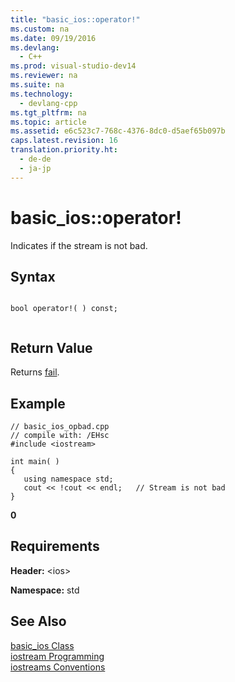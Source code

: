 ```yaml
---
title: "basic_ios::operator!"
ms.custom: na
ms.date: 09/19/2016
ms.devlang: 
  - C++
ms.prod: visual-studio-dev14
ms.reviewer: na
ms.suite: na
ms.technology: 
  - devlang-cpp
ms.tgt_pltfrm: na
ms.topic: article
ms.assetid: e6c523c7-768c-4376-8dc0-d5aef65b097b
caps.latest.revision: 16
translation.priority.ht: 
  - de-de
  - ja-jp
---
```

# basic_ios::operator!
Indicates if the stream is not bad.  
  
## Syntax  
  
```  
  
bool operator!( ) const;  
  
```  
  
## Return Value  
 Returns [fail](../vs140/basic_ios--fail.md).  
  
## Example  
  
```  
// basic_ios_opbad.cpp  
// compile with: /EHsc  
#include <iostream>  
  
int main( )   
{  
   using namespace std;  
   cout << !cout << endl;   // Stream is not bad   
}  
```  
  
 **0**   
## Requirements  
 **Header:** <ios\>  
  
 **Namespace:** std  
  
## See Also  
 [basic_ios Class](../vs140/basic_ios-Class.md)   
 [iostream Programming](../vs140/iostream-Programming.md)   
 [iostreams Conventions](../vs140/iostreams-Conventions.md)